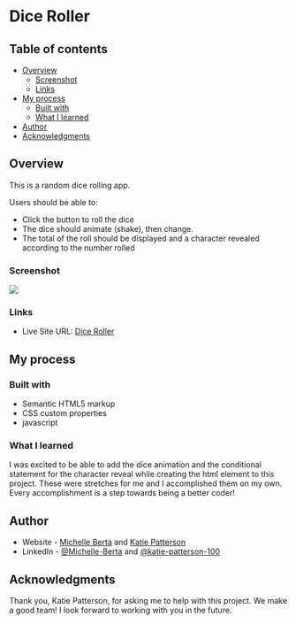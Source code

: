 # Dice Roller

## Table of contents

- [Overview](#overview)
  - [Screenshot](#screenshot)
  - [Links](#links)
- [My process](#my-process)
  - [Built with](#built-with)
  - [What I learned](#what-i-learned)
- [Author](#author)
- [Acknowledgments](#acknowledgments)

## Overview

This is a random dice rolling app.

Users should be able to:

- Click the button to roll the dice
- The dice should animate (shake), then change.
- The total of the roll should be displayed and a character revealed according to the number rolled

### Screenshot

![](./screenshot.jpg)

### Links

- Live Site URL: [Dice Roller](https://michelleberta.github.io/dice-roller/)

## My process

### Built with

- Semantic HTML5 markup
- CSS custom properties
- javascript

### What I learned

I was excited to be able to add the dice animation and the conditional statement for the character reveal while creating the html element to this project.  These were stretches for me and I accomplished them on my own.  Every accomplishment is a step towards being a better coder!

## Author

- Website - [Michelle Berta](https://michelleberta.github.io/portfolio/) and [Katie Patterson](https://github.com/ktp1451)
- LinkedIn - [@Michelle-Berta](https://www.linkedin.com/in/michelle-berta/) and [@katie-patterson-100](https://www.linkedin.com/in/katie-patterson-100/)

## Acknowledgments

Thank you, Katie Patterson, for asking me to help with this project.  We make a good team!  I look forward to working with you in the future.